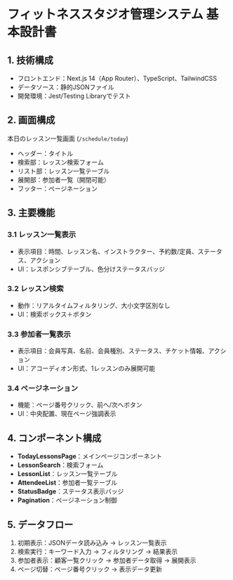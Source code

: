 # フィットネススタジオ管理システム 基本設計書

## 1. 技術構成

- フロントエンド：Next.js 14（App Router）、TypeScript、TailwindCSS
- データソース：静的JSONファイル
- 開発環境：Jest/Testing Libraryでテスト

## 2. 画面構成

本日のレッスン一覧画面 (`/schedule/today`)
- ヘッダー：タイトル
- 検索部：レッスン検索フォーム
- リスト部：レッスン一覧テーブル
- 展開部：参加者一覧（開閉可能）
- フッター：ページネーション

## 3. 主要機能

### 3.1 レッスン一覧表示
- 表示項目：時間、レッスン名、インストラクター、予約数/定員、ステータス、アクション
- UI：レスポンシブテーブル、色分けステータスバッジ

### 3.2 レッスン検索
- 動作：リアルタイムフィルタリング、大小文字区別なし
- UI：検索ボックス＋ボタン

### 3.3 参加者一覧表示
- 表示項目：会員写真、名前、会員種別、ステータス、チケット情報、アクション
- UI：アコーディオン形式、1レッスンのみ展開可能

### 3.4 ページネーション
- 機能：ページ番号クリック、前へ/次へボタン
- UI：中央配置、現在ページ強調表示

## 4. コンポーネント構成

- **TodayLessonsPage**：メインページコンポーネント
- **LessonSearch**：検索フォーム
- **LessonList**：レッスン一覧テーブル
- **AttendeeList**：参加者一覧テーブル
- **StatusBadge**：ステータス表示バッジ
- **Pagination**：ページネーション制御

## 5. データフロー

1. 初期表示：JSONデータ読み込み → レッスン一覧表示
2. 検索実行：キーワード入力 → フィルタリング → 結果表示
3. 参加者表示：顧客一覧クリック → 参加者データ取得 → 展開表示
4. ページ切替：ページ番号クリック → 表示データ更新